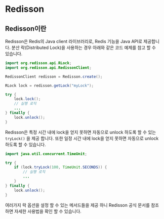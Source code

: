 # Redisson

## Redisson이란

Redisson은 Redis의 Java client 라이브러리로, Redis 기능을 Java API로 제공합니다. 분산 락(Distributed Lock)을 사용하는 경우 아래와 같은 코드 예제를 참고 할 수 있습니다.

```java
import org.redisson.api.RLock;
import org.redisson.api.RedissonClient;

RedissonClient redisson = Redisson.create();

RLock lock = redisson.getLock("myLock");

try {
    lock.lock();
    // 실행 로직
    ...
} finally {
    lock.unlock();
}
```

Redisson은 특정 시간 내에 lock을 얻지 못하면 자동으로 unlock 하도록 할 수 있는 `tryLock()` 을 제공 합니다. 또한 일정 시간 내에 lock을 얻지 못하면 자동으로 unlock 하도록 할 수 있습니다.

```java
import java.util.concurrent.TimeUnit;

try {
    if (lock.tryLock(100, TimeUnit.SECONDS)) {
        // 실행 로직
        ...
    }
} finally {
    lock.unlock();
}
```

여러가지 락 옵션을 설정 할 수 있는 메서드들을 제공 하니 Redisson 공식 문서를 참조하면 자세한 사용법을 확인 할 수 있습니다.
